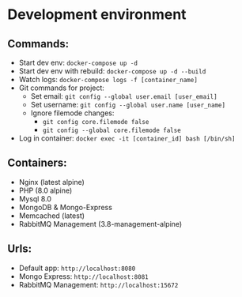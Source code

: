 # Development environment

## Commands:

- Start dev env: ```docker-compose up -d```
- Start dev env with rebuild: ```docker-compose up -d --build```
- Watch logs: ```docker-compose logs -f [container_name]```
- Git commands for project:
    - Set email: ```git config --global user.email [user_email]```
    - Set username: ```git config --global user.name [user_name]```
    - Ignore filemode changes:
        - ```git config core.filemode false```
        - ```git config --global core.filemode false```
- Log in container: ```docker exec -it [container_id] bash [/bin/sh]```

## Containers:

- Nginx (latest alpine)
- PHP (8.0 alpine)
- Mysql 8.0
- MongoDB & Mongo-Express
- Memcached (latest)
- RabbitMQ Management (3.8-management-alpine)

## Urls:

- Default app: `http://localhost:8080`
- Mongo Express: `http://localhost:8081`
- RabbitMQ Management: `http://localhost:15672`